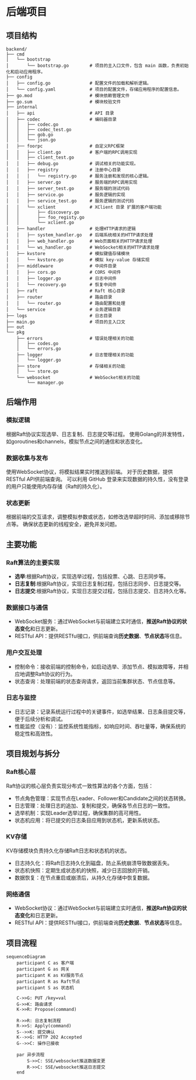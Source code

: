 # 后端项目

## 项目结构

```shell
backend/
├── cmd
│   └── bootstrap
│       └── bootstrap.go        # 项目的主入口文件，包含 main 函数，负责初始化和启动应用程序。
├── config
│   ├── config.go               # 配置文件的加载和解析逻辑。
│   └── config.yaml             # 项目的配置文件，存储应用程序的配置信息。
├── go.mod                      # 模块依赖管理文件
├── go.sum                      # 模块校验文件
├── internal
│   ├── api                     # API 目录
│   ├── codec                   # 编码器目录
│   │   ├── codec.go
│   │   ├── codec_test.go
│   │   ├── gob.go
│   │   └── json.go
│   ├── foorpc                  # 自定义RPC框架
│   │   ├── client.go           # 客户端的RPC调用实现
│   │   ├── client_test.go
│   │   ├── debug.go            # 调试相关的功能实现。
│   │   ├── registry            # 注册中心目录
│   │   │   └── registry.go     # 服务注册和发现的核心逻辑。
│   │   ├── server.go           # 服务端的RPC调用实现
│   │   ├── server_test.go      # 服务端的测试代码
│   │   ├── service.go          # 服务逻辑的实现
│   │   ├── service_test.go     # 服务逻辑的测试代码
│   │   └── xclient             # XClient 目录 扩展的客户端功能
│   │       ├── discovery.go
│   │       ├── foo_registy.go
│   │       └── xclient.go
│   ├── handler                 # 处理HTTP请求的逻辑
│   │   ├── system_handler.go   # 后端系统相关的HTTP请求处理
│   │   ├── web_handler.go      # Web页面相关的HTTP请求处理
│   │   └── ws_handler.go       # WebSocket相关的HTTP请求处理
│   ├── kvstore                 # 模拟键值存储模块
│   │   └── kvstore.go          # 模拟 key-value 存储实现
│   ├── middleware              # 中间件目录
│   │   ├── cors.go             # CORS 中间件
│   │   ├── logger.go           # 日志中间件
│   │   └── recovery.go         # 恢复中间件
│   ├── raft                    # Raft 核心目录
│   ├── router                  # 路由目录
│   │   └── router.go           # 路由配置和处理
│   └── service                 # 业务逻辑目录
├── logs                        # 日志目录
├── main.go                     # 项目的主入口文
├── out
└── pkg
    ├── errors                  # 错误处理相关的功能
    │   ├── codes.go
    │   └── errors.go
    ├── logger                  # 日志管理相关的功能
    │   └── logger.go
    ├── store                   # 存储相关的功能
    │   └── store.go
    └── websocket               # WebSocket相关的功能
        └── manager.go
```

## 后端作用

### 模拟逻辑

根据Raft协议实现选举、日志复制、日志提交等过程。
使用Golang的并发特性，如goroutines和channels，模拟节点之间的通信和状态变化。

### 数据收集与发布

使用WebSocket协议，将模拟结果实时推送到前端。
对于历史数据，提供RESTful API供前端查询。
可以利用 GitHub 登录来实现数据的持久性，没有登录的用户只能使用内存存储（Raft的持久化）。

### 状态更新

根据前端的交互请求，调整模拟参数或状态，如修改选举超时时间、添加或移除节点等。
确保状态更新的线程安全，避免并发问题。

## 主要功能

### Raft算法的主要实现

- **选举**:根据Raft协议，实现选举过程，包括投票、心跳、日志同步等。
- **日志复制**:根据Raft协议，实现日志复制过程，包括日志同步、日志提交等。
- **日志提交**:根据Raft协议，实现日志提交过程，包括日志提交、日志持久化等。

### 数据接口与通信

- WebSocket服务：通过WebSocket与前端建立实时通信，**推送Raft协议的状态变化**和日志更新。
- RESTful API：提供RESTful接口，供前端查询**历史数据**、**节点状态**等信息。

### 用户交互处理

- 控制命令：接收前端的控制命令，如启动选举、添加节点、模拟故障等，并相应地调整Raft协议的行为。
- 状态查询：处理前端的状态查询请求，返回当前集群状态、节点信息等。

### 日志与监控

- 日志记录：记录系统运行过程中的关键事件，如选举结果、日志条目提交等，便于后续分析和调试。
- 性能监控（没有）：监控系统性能指标，如响应时间、吞吐量等，确保系统的稳定性和高效性。

## 项目规划与拆分

### Raft核心层

Raft协议的核心层负责实现分布式一致性算法的各个方面，包括：

- 节点角色管理：实现节点在Leader、Follower和Candidate之间的状态转换。
- 日志管理：处理日志的追加、复制和提交，确保各节点日志的一致性。
- 选举机制：实现Leader选举过程，确保集群的高可用性。
- 状态机应用：将已提交的日志条目应用到状态机，更新系统状态。

### KV存储

KV存储模块负责持久化存储Raft日志和状态机的状态。

- 日志持久化：将Raft日志持久化到磁盘，防止系统崩溃导致数据丢失。
- 状态机快照：定期生成状态机的快照，减少日志回放的开销。
- 数据恢复：在节点重启或崩溃后，从持久化存储中恢复数据。

### 网络通信

- WebSocket协议：通过WebSocket与前端建立实时通信，**推送Raft协议的状态变化**和日志更新。
- RESTful API：提供RESTful接口，供前端查询**历史数据**、**节点状态**等信息。

## 项目流程

```mermaid
sequenceDiagram
    participant C as 客户端
    participant G as 网关
    participant K as KV服务节点
    participant R as Raft节点
    participant S as 状态机

    C->>G: PUT /key=val
    G->>K: 路由请求
    K->>R: Propose(command)

    R->>R: 日志复制流程
    R->>S: Apply(command)
    S-->>K: 提交确认
    K-->>G: HTTP 202 Accepted
    G-->>C: 操作已接收

    par 异步流程
        S->>C: SSE/websocket推送数据变更
        R->>C: SSE/websocket推送日志提交
    end
```
